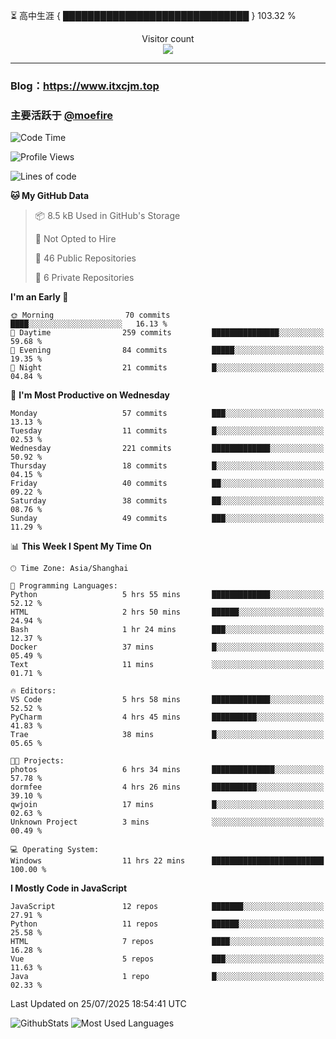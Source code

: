 ⏳ 高中生涯 { ██████████████████████████████ } 103.32 %
<p align="center"> 
  Visitor count<br>
  <img src="https://profile-counter.glitch.me/itxcjm/count.svg" />
</p>

---
### Blog：https://www.itxcjm.top
### 主要活跃于 [@moefire](https://github.com/moefire)
<!--START_SECTION:waka-->
![Code Time](http://img.shields.io/badge/Code%20Time-110%20hrs%2047%20mins-blue)

![Profile Views](http://img.shields.io/badge/Profile%20Views-1-blue)

![Lines of code](https://img.shields.io/badge/From%20Hello%20World%20I%27ve%20Written-859.7%20thousand%20lines%20of%20code-blue)

**🐱 My GitHub Data** 

> 📦 8.5 kB Used in GitHub's Storage 
 > 
> 🚫 Not Opted to Hire
 > 
> 📜 46 Public Repositories 
 > 
> 🔑 6 Private Repositories 
 > 
**I'm an Early 🐤** 

```text
🌞 Morning                70 commits          ████░░░░░░░░░░░░░░░░░░░░░   16.13 % 
🌆 Daytime                259 commits         ███████████████░░░░░░░░░░   59.68 % 
🌃 Evening                84 commits          █████░░░░░░░░░░░░░░░░░░░░   19.35 % 
🌙 Night                  21 commits          █░░░░░░░░░░░░░░░░░░░░░░░░   04.84 % 
```
📅 **I'm Most Productive on Wednesday** 

```text
Monday                   57 commits          ███░░░░░░░░░░░░░░░░░░░░░░   13.13 % 
Tuesday                  11 commits          █░░░░░░░░░░░░░░░░░░░░░░░░   02.53 % 
Wednesday                221 commits         █████████████░░░░░░░░░░░░   50.92 % 
Thursday                 18 commits          █░░░░░░░░░░░░░░░░░░░░░░░░   04.15 % 
Friday                   40 commits          ██░░░░░░░░░░░░░░░░░░░░░░░   09.22 % 
Saturday                 38 commits          ██░░░░░░░░░░░░░░░░░░░░░░░   08.76 % 
Sunday                   49 commits          ███░░░░░░░░░░░░░░░░░░░░░░   11.29 % 
```


📊 **This Week I Spent My Time On** 

```text
🕑︎ Time Zone: Asia/Shanghai

💬 Programming Languages: 
Python                   5 hrs 55 mins       █████████████░░░░░░░░░░░░   52.12 % 
HTML                     2 hrs 50 mins       ██████░░░░░░░░░░░░░░░░░░░   24.94 % 
Bash                     1 hr 24 mins        ███░░░░░░░░░░░░░░░░░░░░░░   12.37 % 
Docker                   37 mins             █░░░░░░░░░░░░░░░░░░░░░░░░   05.49 % 
Text                     11 mins             ░░░░░░░░░░░░░░░░░░░░░░░░░   01.71 % 

🔥 Editors: 
VS Code                  5 hrs 58 mins       █████████████░░░░░░░░░░░░   52.52 % 
PyCharm                  4 hrs 45 mins       ██████████░░░░░░░░░░░░░░░   41.83 % 
Trae                     38 mins             █░░░░░░░░░░░░░░░░░░░░░░░░   05.65 % 

🐱‍💻 Projects: 
photos                   6 hrs 34 mins       ██████████████░░░░░░░░░░░   57.78 % 
dormfee                  4 hrs 26 mins       ██████████░░░░░░░░░░░░░░░   39.10 % 
qwjoin                   17 mins             █░░░░░░░░░░░░░░░░░░░░░░░░   02.63 % 
Unknown Project          3 mins              ░░░░░░░░░░░░░░░░░░░░░░░░░   00.49 % 

💻 Operating System: 
Windows                  11 hrs 22 mins      █████████████████████████   100.00 % 
```

**I Mostly Code in JavaScript** 

```text
JavaScript               12 repos            ███████░░░░░░░░░░░░░░░░░░   27.91 % 
Python                   11 repos            ██████░░░░░░░░░░░░░░░░░░░   25.58 % 
HTML                     7 repos             ████░░░░░░░░░░░░░░░░░░░░░   16.28 % 
Vue                      5 repos             ███░░░░░░░░░░░░░░░░░░░░░░   11.63 % 
Java                     1 repo              █░░░░░░░░░░░░░░░░░░░░░░░░   02.33 % 
```




 Last Updated on 25/07/2025 18:54:41 UTC
<!--END_SECTION:waka-->
![GithubStats](https://github-readme-stats-blue-three.vercel.app/api?username=itxcjm&show_icons=true&theme=light&layout=compact&locale=cn&include_all_commits=true&count_private=true&role=OWNER,ORGANIZATION_MEMBER,COLLABORATOR)
![Most Used Languages](https://github-readme-stats-blue-three.vercel.app/api/top-langs/?username=itxcjm&theme=light&layout=compact&count_private=true&role=OWNER,ORGANIZATION_MEMBER,COLLABORATOR)
